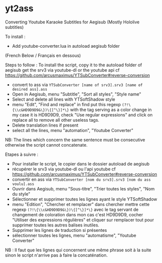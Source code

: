 # yt2ass
Converting Youtube Karaoke Subtitles for Aegisub
(Mostly Hololive subtitles)

To install :
- Add youtube-converter.lua in autoload aegisub folder

(French Below / Français en dessous)

Steps to follow :
To install the script, copy it to the autoload folder of aegisub
get the srv3 via youtube-dl or the youtube api cf https://github.com/arcusmaximus/YTSubConverter#reverse-conversion

- convert to ass via `YTSubConverter [name of srv3].srv3 [name of desired ass].ass`
- Open in Aegisub, menu "Subtitle", "Sort all styles", "Style name"
- Select and delete all lines with YTSoftShadow style
- menu "Edit", "Find and replace" in find put this regexp `(?!\{\\c&HD9D9D9&\})\{[^\}]*\}` with the tag serving as a color change in my case it is HD9D9D9, check "Use regular expressions" and click on replace all to remove all other useless tags.
- Delete translation lines if present
- select all the lines, menu "automation", "Youtube Converter"

NB: The lines which concern the same sentence must be consecutive otherwise the script cannot concatenate. 

Etapes à suivre :
- Pour installer le script, le copier dans le dossier autoload de aegisub
- récupérer le srv3 via youtube-dl ou l'api youtube cf https://github.com/arcusmaximus/YTSubConverter#reverse-conversion
- convertir en ass via `YTSubConverter [nom du srv3].srv3 [nom du ass voulu].ass`
- Ouvrir dans Aegisub, menu "Sous-titre", "Trier toutes les styles", "Nom du style"
- Sélectionner et supprimer toutes les lignes ayant le style YTSoftShadow
- menu "Edition", "Chercher et remplacer" dans chercher mettre cette regexp `(?!\{\\c&HD9D9D9&\})\{[^\}]*\}` avec le tag servant de changement de coloration dans mon cas c'est HD9D9D9, cocher "Utiliser des expressions régulières" et cliquer sur remplacer tout pour supprimer toutes les autres balises inutiles.
- Supprimer les lignes de traduction si présentes
- sélectionner toutes les lignes, menu "automatisme", "Youtube Converter"

NB : Il faut que les lignes qui concernent une même phrase soit à la suite sinon le script n'arrive pas à faire la concaténation.
